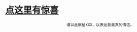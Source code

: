 # 




# [点这里有惊喜](https://damengkunsila.github.io/la/src/index.html)





                               谨以此献给XXX，以表达我最真的情谊。
